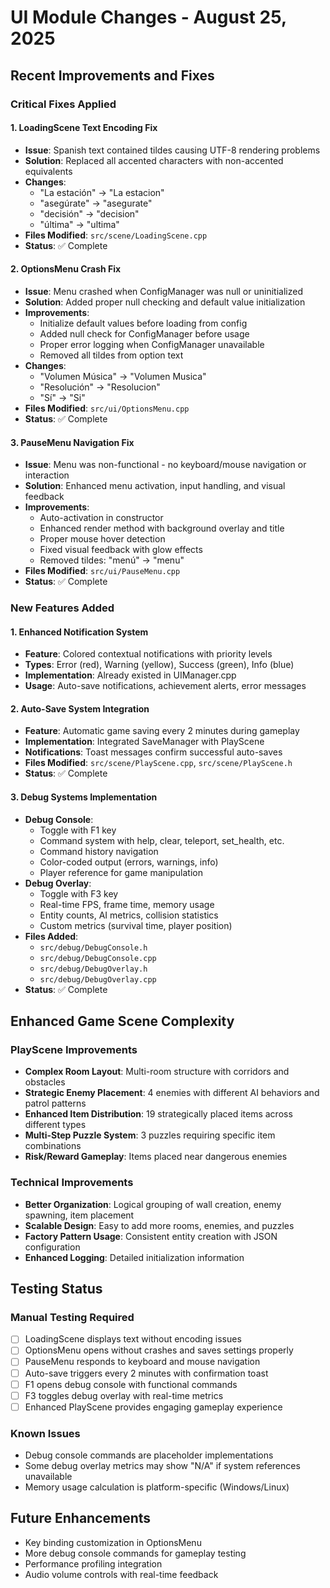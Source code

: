 # UI Module Changes - August 25, 2025

## Recent Improvements and Fixes

### Critical Fixes Applied

#### 1. LoadingScene Text Encoding Fix
- **Issue**: Spanish text contained tildes causing UTF-8 rendering problems
- **Solution**: Replaced all accented characters with non-accented equivalents
- **Changes**:
  - "La estación" → "La estacion"
  - "asegúrate" → "asegurate"
  - "decisión" → "decision"
  - "última" → "ultima"
- **Files Modified**: `src/scene/LoadingScene.cpp`
- **Status**: ✅ Complete

#### 2. OptionsMenu Crash Fix
- **Issue**: Menu crashed when ConfigManager was null or uninitialized
- **Solution**: Added proper null checking and default value initialization
- **Improvements**:
  - Initialize default values before loading from config
  - Added null check for ConfigManager before usage
  - Proper error logging when ConfigManager unavailable
  - Removed all tildes from option text
- **Changes**:
  - "Volumen Música" → "Volumen Musica"
  - "Resolución" → "Resolucion"
  - "Sí" → "Si"
- **Files Modified**: `src/ui/OptionsMenu.cpp`
- **Status**: ✅ Complete

#### 3. PauseMenu Navigation Fix
- **Issue**: Menu was non-functional - no keyboard/mouse navigation or interaction
- **Solution**: Enhanced menu activation, input handling, and visual feedback
- **Improvements**:
  - Auto-activation in constructor
  - Enhanced render method with background overlay and title
  - Proper mouse hover detection
  - Fixed visual feedback with glow effects
  - Removed tildes: "menú" → "menu"
- **Files Modified**: `src/ui/PauseMenu.cpp`
- **Status**: ✅ Complete

### New Features Added

#### 1. Enhanced Notification System
- **Feature**: Colored contextual notifications with priority levels
- **Types**: Error (red), Warning (yellow), Success (green), Info (blue)
- **Implementation**: Already existed in UIManager.cpp
- **Usage**: Auto-save notifications, achievement alerts, error messages

#### 2. Auto-Save System Integration
- **Feature**: Automatic game saving every 2 minutes during gameplay
- **Implementation**: Integrated SaveManager with PlayScene
- **Notifications**: Toast messages confirm successful auto-saves
- **Files Modified**: `src/scene/PlayScene.cpp`, `src/scene/PlayScene.h`
- **Status**: ✅ Complete

#### 3. Debug Systems Implementation
- **Debug Console**:
  - Toggle with F1 key
  - Command system with help, clear, teleport, set_health, etc.
  - Command history navigation
  - Color-coded output (errors, warnings, info)
  - Player reference for game manipulation
- **Debug Overlay**:
  - Toggle with F3 key
  - Real-time FPS, frame time, memory usage
  - Entity counts, AI metrics, collision statistics
  - Custom metrics (survival time, player position)
- **Files Added**: 
  - `src/debug/DebugConsole.h`
  - `src/debug/DebugConsole.cpp`
  - `src/debug/DebugOverlay.h`
  - `src/debug/DebugOverlay.cpp`
- **Status**: ✅ Complete

## Enhanced Game Scene Complexity

### PlayScene Improvements
- **Complex Room Layout**: Multi-room structure with corridors and obstacles
- **Strategic Enemy Placement**: 4 enemies with different AI behaviors and patrol patterns
- **Enhanced Item Distribution**: 19 strategically placed items across different types
- **Multi-Step Puzzle System**: 3 puzzles requiring specific item combinations
- **Risk/Reward Gameplay**: Items placed near dangerous enemies

### Technical Improvements
- **Better Organization**: Logical grouping of wall creation, enemy spawning, item placement
- **Scalable Design**: Easy to add more rooms, enemies, and puzzles
- **Factory Pattern Usage**: Consistent entity creation with JSON configuration
- **Enhanced Logging**: Detailed initialization information

## Testing Status

### Manual Testing Required
- [ ] LoadingScene displays text without encoding issues
- [ ] OptionsMenu opens without crashes and saves settings properly
- [ ] PauseMenu responds to keyboard and mouse navigation
- [ ] Auto-save triggers every 2 minutes with confirmation toast
- [ ] F1 opens debug console with functional commands
- [ ] F3 toggles debug overlay with real-time metrics
- [ ] Enhanced PlayScene provides engaging gameplay experience

### Known Issues
- Debug console commands are placeholder implementations
- Some debug overlay metrics may show "N/A" if system references unavailable
- Memory usage calculation is platform-specific (Windows/Linux)

## Future Enhancements
- Key binding customization in OptionsMenu
- More debug console commands for gameplay testing
- Performance profiling integration
- Audio volume controls with real-time feedback